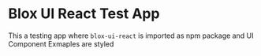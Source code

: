 # Blox UI React Test App

This a testing app where `blox-ui-react` is imported as npm package and UI Component Exmaples are styled